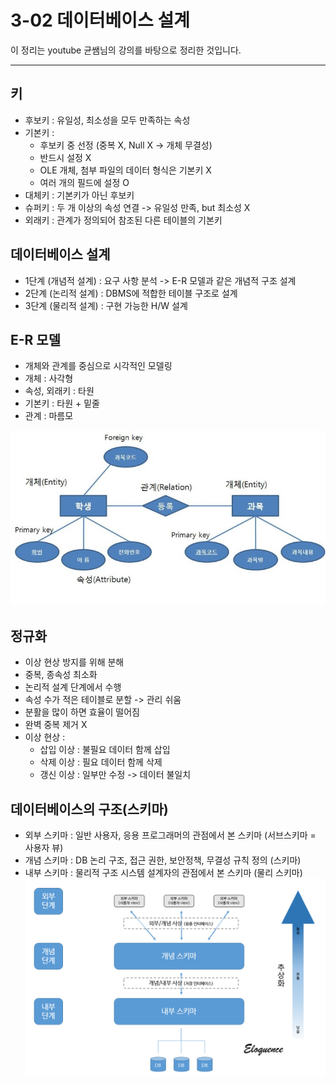 # 3-02 데이터베이스 설계

이 정리는 youtube 균쌤님의 강의를 바탕으로 정리한 것입니다.
___

## 키
- 후보키 : 유일성, 최소성을 모두 만족하는 속성
- 기본키 :
    - 후보키 중 선정 (중복 X, Null X -> 개체 무결성)
    - 반드시 설정 X
    - OLE 개체, 첨부 파일의 데이터 형식은 기본키 X
    - 여러 개의 필드에 설정 O
- 대체키 : 기본키가 아닌 후보키
- 슈퍼키 : 두 개 이상의 속성 연결 -> 유일성 만족, but 최소성 X
- 외래키 : 관계가 정의되어 참조된 다른 테이블의 기본키

## 데이터베이스 설계
- 1단계 (개념적 설계) : 요구 사항 분석 -> E-R 모델과 같은 개념적 구조 설계
- 2단계 (논리적 설계) : DBMS에 적합한 테이블 구조로 설계
- 3단계 (물리적 설계) : 구현 가능한 H/W 설계

## E-R 모델
- 개체와 관계를 중심으로 시각적인 모델링
- 개체 : 사각형
- 속성, 외래키 : 타원
- 기본키 : 타원 + 밑줄
- 관계 : 마름모  

![E-R 모델](https://github.com/KCSGround/Computer-literacy-ground/blob/master/%EC%BB%B4%ED%93%A8%ED%84%B0%ED%99%9C%EC%9A%A9%EB%8A%A5%EB%A0%A5%201%EA%B8%89%20%ED%95%84%EA%B8%B0%EC%A0%95%EB%A6%AC/3%EA%B3%BC%EB%AA%A9_%EB%8D%B0%EC%9D%B4%ED%84%B0%EB%B2%A0%EC%9D%B4%EC%8A%A4/img_3/e-r%20%EB%8B%A4%EC%9D%B4%EC%96%B4%EA%B7%B8%EB%9E%A8.jpg?raw=true)

## 정규화
- 이상 현상 방지를 위해 분해
- 중복, 종속성 최소화
- 논리적 설계 단계에서 수행
- 속성 수가 적은 테이블로 분할 -> 관리 쉬움
- 분활을 많이 하면 효율이 떨어짐
- 완벽 중복 제거 X
- 이상 현상 :
    - 삽입 이상 : 불필요 데이터 함께 삽입
    - 삭제 이상 : 필요 데이터 함께 삭제
    - 갱신 이상 : 일부만 수정 -> 데이터 불일치

## 데이터베이스의 구조(스키마)
- 외부 스키마 : 일반 사용자, 응용 프로그래머의 관점에서 본 스키마 (서브스키마 = 사용자 뷰)
- 개념 스키마 : DB 논리 구조, 접근 권한, 보안정책, 무결성 규칙 정의 (스키마)
- 내부 스키마 : 물리적 구조 시스템 설계자의 관점에서 본 스키마 (물리 스키마)  
![데이터베이스 구조](https://github.com/KCSGround/Computer-literacy-ground/blob/master/%EC%BB%B4%ED%93%A8%ED%84%B0%ED%99%9C%EC%9A%A9%EB%8A%A5%EB%A0%A5%201%EA%B8%89%20%ED%95%84%EA%B8%B0%EC%A0%95%EB%A6%AC/3%EA%B3%BC%EB%AA%A9_%EB%8D%B0%EC%9D%B4%ED%84%B0%EB%B2%A0%EC%9D%B4%EC%8A%A4/img_3/%EB%8D%B0%EC%9D%B4%ED%84%B0%EB%B2%A0%EC%9D%B4%EC%8A%A4%20%EA%B5%AC%EC%A1%B0.png?raw=true)